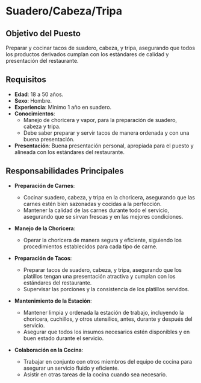 # Suadero/Cabeza/Tripa

## **Objetivo del Puesto**
Preparar y cocinar tacos de suadero, cabeza, y tripa, asegurando que todos los productos derivados cumplan con los estándares de calidad y presentación del restaurante.

## **Requisitos**

- **Edad**: 18 a 50 años.
- **Sexo**: Hombre.
- **Experiencia**: Mínimo 1 año en suadero.
- **Conocimientos**:
  - Manejo de choricera y vapor, para la preparación de suadero, cabeza y tripa.
  - Debe saber preparar y servir tacos de manera ordenada y con una buena presentación.
- **Presentación**: Buena presentación personal, apropiada para el puesto y alineada con los estándares del restaurante.

## **Responsabilidades Principales**

- **Preparación de Carnes**:
  - Cocinar suadero, cabeza, y tripa en la choricera, asegurando que las carnes estén bien sazonadas y cocidas a la perfección.
  - Mantener la calidad de las carnes durante todo el servicio, asegurando que se sirvan frescas y en las mejores condiciones.

- **Manejo de la Choricera**:
  - Operar la choricera de manera segura y eficiente, siguiendo los procedimientos establecidos para cada tipo de carne.

- **Preparación de Tacos**:
  - Preparar tacos de suadero, cabeza, y tripa, asegurando que los platillos tengan una presentación atractiva y cumplan con los estándares del restaurante.
  - Supervisar las porciones y la consistencia de los platillos servidos.

- **Mantenimiento de la Estación**:
  - Mantener limpia y ordenada la estación de trabajo, incluyendo la choricera, cuchillos, y otros utensilios, antes, durante y después del servicio.
  - Asegurar que todos los insumos necesarios estén disponibles y en buen estado durante el servicio.

- **Colaboración en la Cocina**:
  - Trabajar en conjunto con otros miembros del equipo de cocina para asegurar un servicio fluido y eficiente.
  - Asistir en otras tareas de la cocina cuando sea necesario.
